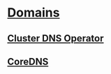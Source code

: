 
# [Domains](./packages/gloop-crate-container-fluid/src/apps/domains)

## [Cluster DNS Operator](https://github.com/openshift/cluster-dns-operator)

## [CoreDNS](https://coredns.io/)
